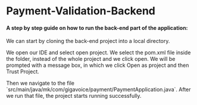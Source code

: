 # Payment-Validation-Backend

<h4>A step by step guide on how to run the back-end part of the application: </h4>

<p>We can start by cloning the back-end project into a local directory.</p>

<p>We open our IDE and select open project. We select the pom.xml file inside the folder, instead of the whole project and we click open. We will be prompted with a message box, in which we click Open as project and then Trust Project. </p>

<p>Then we navigate to the file 
  `src/main/java/mk/com/gigavoice/payment/PaymentApplication.java`.
  After we run that file, the project starts running successfully.</p>

